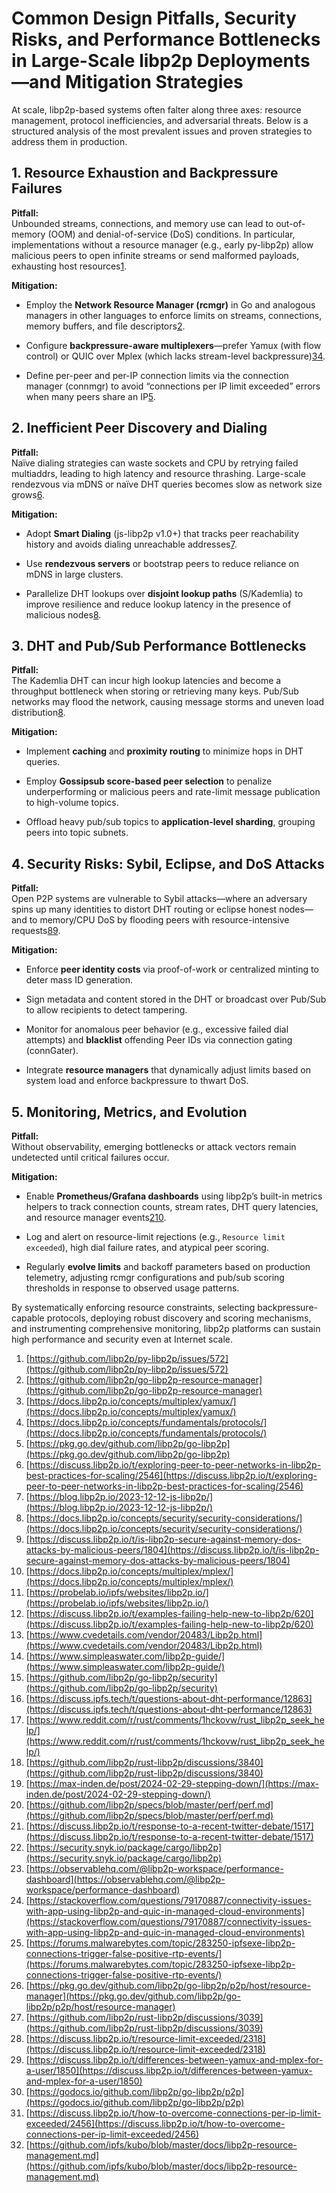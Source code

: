 # Common Design Pitfalls, Security Risks, and Performance Bottlenecks in Large-Scale libp2p Deployments—and Mitigation Strategies

At scale, libp2p-based systems often falter along three axes: resource management, protocol inefficiencies, and adversarial threats. Below is a structured analysis of the most prevalent issues and proven strategies to address them in production.

## 1. Resource Exhaustion and Backpressure Failures

**Pitfall:**  
Unbounded streams, connections, and memory use can lead to out-of-memory (OOM) and denial-of-service (DoS) conditions. In particular, implementations without a resource manager (e.g., early py-libp2p) allow malicious peers to open infinite streams or send malformed payloads, exhausting host resources[1](https://github.com/libp2p/py-libp2p/issues/572).

**Mitigation:**

- Employ the **Network Resource Manager (rcmgr)** in Go and analogous managers in other languages to enforce limits on streams, connections, memory buffers, and file descriptors[2](https://github.com/libp2p/go-libp2p-resource-manager).
    
- Configure **backpressure-aware multiplexers**—prefer Yamux (with flow control) or QUIC over Mplex (which lacks stream-level backpressure)[3](https://docs.libp2p.io/concepts/multiplex/yamux/)[4](https://docs.libp2p.io/concepts/fundamentals/protocols/).
    
- Define per-peer and per-IP connection limits via the connection manager (connmgr) to avoid “connections per IP limit exceeded” errors when many peers share an IP[5](https://pkg.go.dev/github.com/libp2p/go-libp2p).
    

## 2. Inefficient Peer Discovery and Dialing

**Pitfall:**  
Naïve dialing strategies can waste sockets and CPU by retrying failed multiaddrs, leading to high latency and resource thrashing. Large-scale rendezvous via mDNS or naïve DHT queries becomes slow as network size grows[6](https://discuss.libp2p.io/t/exploring-peer-to-peer-networks-in-libp2p-best-practices-for-scaling/2546).

**Mitigation:**

- Adopt **Smart Dialing** (js-libp2p v1.0+) that tracks peer reachability history and avoids dialing unreachable addresses[7](https://blog.libp2p.io/2023-12-12-js-libp2p/).
    
- Use **rendezvous servers** or bootstrap peers to reduce reliance on mDNS in large clusters.
    
- Parallelize DHT lookups over **disjoint lookup paths** (S/Kademlia) to improve resilience and reduce lookup latency in the presence of malicious nodes[8](https://docs.libp2p.io/concepts/security/security-considerations/).
    

## 3. DHT and Pub/Sub Performance Bottlenecks

**Pitfall:**  
The Kademlia DHT can incur high lookup latencies and become a throughput bottleneck when storing or retrieving many keys. Pub/Sub networks may flood the network, causing message storms and uneven load distribution[8](https://docs.libp2p.io/concepts/security/security-considerations/).

**Mitigation:**

- Implement **caching** and **proximity routing** to minimize hops in DHT queries.
    
- Employ **Gossipsub score-based peer selection** to penalize underperforming or malicious peers and rate-limit message publication to high-volume topics.
    
- Offload heavy pub/sub topics to **application-level sharding**, grouping peers into topic subnets.
    

## 4. Security Risks: Sybil, Eclipse, and DoS Attacks

**Pitfall:**  
Open P2P systems are vulnerable to Sybil attacks—where an adversary spins up many identities to distort DHT routing or eclipse honest nodes—and to memory/CPU DoS by flooding peers with resource-intensive requests[8](https://docs.libp2p.io/concepts/security/security-considerations/)[9](https://discuss.libp2p.io/t/is-libp2p-secure-against-memory-dos-attacks-by-malicious-peers/1804).

**Mitigation:**

- Enforce **peer identity costs** via proof-of-work or centralized minting to deter mass ID generation.
    
- Sign metadata and content stored in the DHT or broadcast over Pub/Sub to allow recipients to detect tampering.
    
- Monitor for anomalous peer behavior (e.g., excessive failed dial attempts) and **blacklist** offending Peer IDs via connection gating (connGater).
    
- Integrate **resource managers** that dynamically adjust limits based on system load and enforce backpressure to thwart DoS.
    

## 5. Monitoring, Metrics, and Evolution

**Pitfall:**  
Without observability, emerging bottlenecks or attack vectors remain undetected until critical failures occur.

**Mitigation:**

- Enable **Prometheus/Grafana dashboards** using libp2p’s built-in metrics helpers to track connection counts, stream rates, DHT query latencies, and resource manager events[2](https://github.com/libp2p/go-libp2p-resource-manager)[10](https://docs.libp2p.io/concepts/multiplex/mplex/).
    
- Log and alert on resource-limit rejections (e.g., `Resource limit exceeded`), high dial failure rates, and atypical peer scoring.
    
- Regularly **evolve limits** and backoff parameters based on production telemetry, adjusting rcmgr configurations and pub/sub scoring thresholds in response to observed usage patterns.
    

By systematically enforcing resource constraints, selecting backpressure-capable protocols, deploying robust discovery and scoring mechanisms, and instrumenting comprehensive monitoring, libp2p platforms can sustain high performance and security even at Internet scale.

1. [https://github.com/libp2p/py-libp2p/issues/572](https://github.com/libp2p/py-libp2p/issues/572)
2. [https://github.com/libp2p/go-libp2p-resource-manager](https://github.com/libp2p/go-libp2p-resource-manager)
3. [https://docs.libp2p.io/concepts/multiplex/yamux/](https://docs.libp2p.io/concepts/multiplex/yamux/)
4. [https://docs.libp2p.io/concepts/fundamentals/protocols/](https://docs.libp2p.io/concepts/fundamentals/protocols/)
5. [https://pkg.go.dev/github.com/libp2p/go-libp2p](https://pkg.go.dev/github.com/libp2p/go-libp2p)
6. [https://discuss.libp2p.io/t/exploring-peer-to-peer-networks-in-libp2p-best-practices-for-scaling/2546](https://discuss.libp2p.io/t/exploring-peer-to-peer-networks-in-libp2p-best-practices-for-scaling/2546)
7. [https://blog.libp2p.io/2023-12-12-js-libp2p/](https://blog.libp2p.io/2023-12-12-js-libp2p/)
8. [https://docs.libp2p.io/concepts/security/security-considerations/](https://docs.libp2p.io/concepts/security/security-considerations/)
9. [https://discuss.libp2p.io/t/is-libp2p-secure-against-memory-dos-attacks-by-malicious-peers/1804](https://discuss.libp2p.io/t/is-libp2p-secure-against-memory-dos-attacks-by-malicious-peers/1804)
10. [https://docs.libp2p.io/concepts/multiplex/mplex/](https://docs.libp2p.io/concepts/multiplex/mplex/)
11. [https://probelab.io/ipfs/websites/libp2p.io/](https://probelab.io/ipfs/websites/libp2p.io/)
12. [https://discuss.libp2p.io/t/examples-failing-help-new-to-libp2p/620](https://discuss.libp2p.io/t/examples-failing-help-new-to-libp2p/620)
13. [https://www.cvedetails.com/vendor/20483/Libp2p.html](https://www.cvedetails.com/vendor/20483/Libp2p.html)
14. [https://www.simpleaswater.com/libp2p-guide/](https://www.simpleaswater.com/libp2p-guide/)
15. [https://github.com/libp2p/go-libp2p/security](https://github.com/libp2p/go-libp2p/security)
16. [https://discuss.ipfs.tech/t/questions-about-dht-performance/12863](https://discuss.ipfs.tech/t/questions-about-dht-performance/12863)
17. [https://www.reddit.com/r/rust/comments/1hckovw/rust_libp2p_seek_help/](https://www.reddit.com/r/rust/comments/1hckovw/rust_libp2p_seek_help/)
18. [https://github.com/libp2p/rust-libp2p/discussions/3840](https://github.com/libp2p/rust-libp2p/discussions/3840)
19. [https://max-inden.de/post/2024-02-29-stepping-down/](https://max-inden.de/post/2024-02-29-stepping-down/)
20. [https://github.com/libp2p/specs/blob/master/perf/perf.md](https://github.com/libp2p/specs/blob/master/perf/perf.md)
21. [https://discuss.libp2p.io/t/response-to-a-recent-twitter-debate/1517](https://discuss.libp2p.io/t/response-to-a-recent-twitter-debate/1517)
22. [https://security.snyk.io/package/cargo/libp2p](https://security.snyk.io/package/cargo/libp2p)
23. [https://observablehq.com/@libp2p-workspace/performance-dashboard](https://observablehq.com/@libp2p-workspace/performance-dashboard)
24. [https://stackoverflow.com/questions/79170887/connectivity-issues-with-app-using-libp2p-and-quic-in-managed-cloud-environments](https://stackoverflow.com/questions/79170887/connectivity-issues-with-app-using-libp2p-and-quic-in-managed-cloud-environments)
25. [https://forums.malwarebytes.com/topic/283250-ipfsexe-libp2p-connections-trigger-false-positive-rtp-events/](https://forums.malwarebytes.com/topic/283250-ipfsexe-libp2p-connections-trigger-false-positive-rtp-events/)
26. [https://pkg.go.dev/github.com/libp2p/go-libp2p/p2p/host/resource-manager](https://pkg.go.dev/github.com/libp2p/go-libp2p/p2p/host/resource-manager)
27. [https://github.com/libp2p/rust-libp2p/discussions/3039](https://github.com/libp2p/rust-libp2p/discussions/3039)
28. [https://discuss.libp2p.io/t/resource-limit-exceeded/2318](https://discuss.libp2p.io/t/resource-limit-exceeded/2318)
29. [https://discuss.libp2p.io/t/differences-between-yamux-and-mplex-for-a-user/1850](https://discuss.libp2p.io/t/differences-between-yamux-and-mplex-for-a-user/1850)
30. [https://godocs.io/github.com/libp2p/go-libp2p/p2p](https://godocs.io/github.com/libp2p/go-libp2p/p2p)
31. [https://discuss.libp2p.io/t/how-to-overcome-connections-per-ip-limit-exceeded/2456](https://discuss.libp2p.io/t/how-to-overcome-connections-per-ip-limit-exceeded/2456)
32. [https://github.com/ipfs/kubo/blob/master/docs/libp2p-resource-management.md](https://github.com/ipfs/kubo/blob/master/docs/libp2p-resource-management.md)